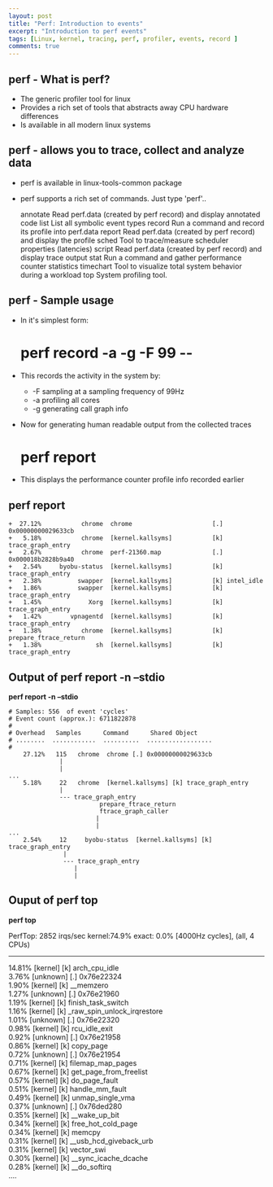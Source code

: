 ```yaml
---
layout: post
title: "Perf: Introduction to events"
excerpt: "Introduction to perf events"
tags: [Linux, kernel, tracing, perf, profiler, events, record ]
comments: true
---
```


## perf - What is perf?<a id="orgheadline1"></a>

-   The generic profiler tool for linux
-   Provides a rich set of tools that abstracts away CPU hardware differences
-   Is available in all modern linux systems

## perf - allows you to trace, collect and analyze data<a id="orgheadline2"></a>

-   perf is available in linux-tools-common package
-   perf supports a rich set of commands. Just type 'perf'..

    annotate        Read perf.data (created by perf record) and display annotated code
    list            List all symbolic event types
    record          Run a command and record its profile into perf.data
    report          Read perf.data (created by perf record) and display the profile
    sched           Tool to trace/measure scheduler properties (latencies)
    script          Read perf.data (created by perf record) and display trace output
    stat            Run a command and gather performance counter statistics
    timechart       Tool to visualize total system behavior during a workload
    top             System profiling tool.

## perf - Sample usage<a id="orgheadline3"></a>

-   In it's simplest form:

    # perf record -a -g -F 99 --

-   This records the activity in the system by:
    -   -F sampling at a sampling frequency of 99Hz
    -   -a profiling all cores
    -   -g generating call graph info
-   Now for generating human readable output from the collected traces

    # perf report

-   This displays the performance counter profile info recorded
    earlier

## perf report<a id="orgheadline4"></a>

    +  27.12%           chrome  chrome                      [.] 0x00000000029633cb                                                                                            
    +   5.18%           chrome  [kernel.kallsyms]           [k] trace_graph_entry                                                                                             
    +   2.67%           chrome  perf-21360.map              [.] 0x000018b2828b9a40                                                                                            
    +   2.54%     byobu-status  [kernel.kallsyms]           [k] trace_graph_entry                                                                                             
    +   2.38%          swapper  [kernel.kallsyms]           [k] intel_idle                                                                                                    
    +   1.86%          swapper  [kernel.kallsyms]           [k] trace_graph_entry                                                                                             
    +   1.45%             Xorg  [kernel.kallsyms]           [k] trace_graph_entry                                                                                             
    +   1.42%        vpnagentd  [kernel.kallsyms]           [k] trace_graph_entry                                                                                             
    +   1.38%           chrome  [kernel.kallsyms]           [k] prepare_ftrace_return                                                                                         
    +   1.38%               sh  [kernel.kallsyms]           [k] trace_graph_entry

## Output of perf report -n &#x2013;stdio<a id="orgheadline5"></a>

**perf report -n &#x2013;stdio**

    # Samples: 556  of event 'cycles'
    # Event count (approx.): 6711822878
    #
    # Overhead   Samples      Command      Shared Object                                                                                                     
    # ........  ............  ..........  ..................
    #
        27.12%   115   chrome  chrome [.] 0x00000000029633cb                                                                             
                  |
                  |
    ...
        5.18%     22   chrome  [kernel.kallsyms] [k] trace_graph_entry                                                                              
                  |
                  --- trace_graph_entry
                             prepare_ftrace_return
                             ftrace_graph_caller
                            |
                            |
    ...
        2.54%     12     byobu-status  [kernel.kallsyms] [k] trace_graph_entry                                                                              
                   |
                   --- trace_graph_entry
                      |
                      |

## Ouput of perf top<a id="orgheadline7"></a>

**perf top**

   PerfTop:    2852 irqs/sec  kernel:74.9%  exact:  0.0% [4000Hz cycles],  (all, 4 CPUs)

   ---

   14.81%  [kernel]       [k] arch_cpu_idle		         
   3.76%  [unknown]      [.] 0x76e22324                        
   1.90%  [kernel]       [k] \__memzero                         
   1.27%  [unknown]      [.] 0x76e21960                        
   1.19%  [kernel]       [k] finish_task_switch                
   1.16%  [kernel]       [k] \_raw_spin_unlock_irqrestore       
   1.01%  [unknown]      [.] 0x76e22320                        
   0.98%  [kernel]       [k] rcu_idle_exit                     
   0.92%  [unknown]      [.] 0x76e21958                        
   0.86%  [kernel]       [k] copy_page                         
   0.72%  [unknown]      [.] 0x76e21954                        
   0.71%  [kernel]       [k] filemap_map_pages                 
   0.67%  [kernel]       [k] get_page_from_freelist            
   0.57%  [kernel]       [k] do_page_fault                     
   0.51%  [kernel]       [k] handle_mm_fault                   
   0.49%  [kernel]       [k] unmap_single_vma                  
   0.37%  [unknown]      [.] 0x76ded280                        
   0.35%  [kernel]       [k] \__wake_up_bit                     
   0.34%  [kernel]       [k] free_hot_cold_page                
   0.34%  [kernel]       [k] memcpy                            
   0.31%  [kernel]       [k] \__usb_hcd_giveback_urb            
   0.31%  [kernel]       [k] vector_swi                        
   0.30%  [kernel]       [k] \__sync_icache_dcache              
   0.28%  [kernel]       [k] \__do_softirq                      
&#x2026;.